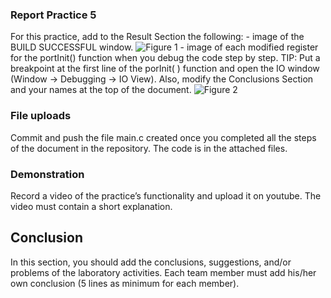 ### Report Practice 5
For this practice, add to the Result Section the following:
    - image of the BUILD SUCCESSFUL window.
    ![Figure 1](./CapturaSuccessfulBuild.PNG)
    - image of each modified register for the portInit() function when you debug the code step by step. TIP: Put a breakpoint at the first line of the porInit( ) function and open the IO window (Window → Debugging → IO View). Also, modify the Conclusions Section and your names at the top of the document.
    ![Figure 2](/.CapturaIO.PNG)

### File uploads
Commit and push the file main.c created once you completed all the steps of the document in the repository.
The code is in the attached files.

### Demonstration
Record a video of the practice’s functionality and upload it on youtube. The video must contain a short explanation.

## Conclusion

In this section, you should add the conclusions, suggestions, and/or problems of the laboratory activities. Each team member must add his/her own conclusion (5 lines as minimum for each member).
